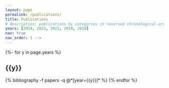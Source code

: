 ```yaml
---
layout: page
permalink: /publications/
title: Publications
# description: publications by categories in reversed chronological order. generated by jekyll-scholar.
years: [2024, 2023, 2022, 2019, 2018]
nav: true
nav_order: 1 -->
---
```

<!-- _pages/publications.md --> 
<div class="publications">

{%- for y in page.years %}
  <h2 class="year">{{y}}</h2>
  {% bibliography -f papers -q @*[year={{y}}]* %}
{% endfor %}

</div> 
